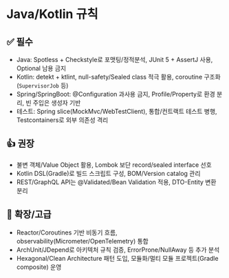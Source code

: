 # Java/Kotlin 규칙

## ✅ 필수
- Java: Spotless + Checkstyle로 포맷팅/정적분석, JUnit 5 + AssertJ 사용, Optional 남용 금지
- Kotlin: detekt + ktlint, null-safety/Sealed class 적극 활용, coroutine 구조화(`SupervisorJob` 등)
- Spring/SpringBoot: @Configuration 과사용 금지, Profile/Property로 환경 분리, 빈 주입은 생성자 기반
- 테스트: Spring slice(MockMvc/WebTestClient), 통합/컨트랙트 테스트 병행, Testcontainers로 외부 의존성 격리

## 👍 권장
- 불변 객체/Value Object 활용, Lombok 보단 record/sealed interface 선호
- Kotlin DSL(Gradle)로 빌드 스크립트 구성, BOM/Version catalog 관리
- REST/GraphQL API는 @Validated/Bean Validation 적용, DTO-Entity 변환 분리

## 🚀 확장/고급
- Reactor/Coroutines 기반 비동기 흐름, observability(Micrometer/OpenTelemetry) 통합
- ArchUnit/JDepend로 아키텍처 규칙 검증, ErrorProne/NullAway 등 추가 분석
- Hexagonal/Clean Architecture 패턴 도입, 모듈화/멀티 모듈 프로젝트(Gradle composite) 운영
